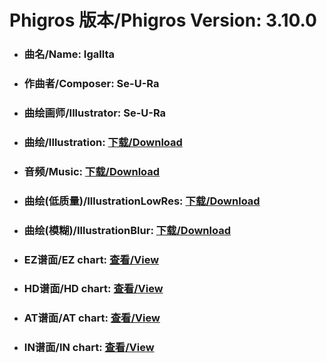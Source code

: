 
# Phigros 版本/Phigros Version:  3.10.0

- ### __曲名/Name:  Igallta__

- ### __作曲者/Composer:  Se-U-Ra__

- ### __曲绘画师/Illustrator:  Se-U-Ra__

- ### __曲绘/Illustration:  [下载/Download](https://github.com/Po6647A/WebAssests/releases/download/3.10.0/1131.png)__

- ### __音频/Music:  [下载/Download](https://github.com/Po6647A/WebAssests/releases/download/3.10.0/1673.ogg)__

- ### __曲绘(低质量)/IllustrationLowRes:  [下载/Download](https://github.com/Po6647A/WebAssests/releases/download/3.10.0/1623.png)__

- ### __曲绘(模糊)/IllustrationBlur:  [下载/Download](https://github.com/Po6647A/WebAssests/releases/download/3.10.0/0)__


- ### __EZ谱面/EZ chart:  [查看/View](./EZ.json/index.html)__

- ### __HD谱面/HD chart:  [查看/View](./HD.json/index.html)__

- ### __AT谱面/AT chart:  [查看/View](./AT.json/index.html)__

- ### __IN谱面/IN chart:  [查看/View](./IN.json/index.html)__

